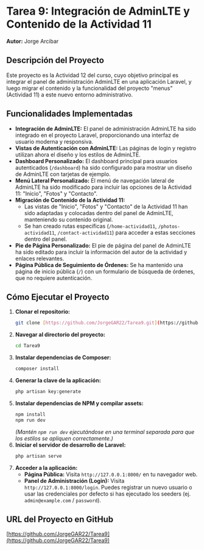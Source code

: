 # Tarea 9: Integración de AdminLTE y Contenido de la Actividad 11

**Autor:** Jorge Arcibar

## Descripción del Proyecto

Este proyecto es la Actividad 12 del curso, cuyo objetivo principal es integrar el panel de administración AdminLTE en una aplicación Laravel, y luego migrar el contenido y la funcionalidad del proyecto "menus" (Actividad 11) a este nuevo entorno administrativo.

## Funcionalidades Implementadas

* **Integración de AdminLTE:** El panel de administración AdminLTE ha sido integrado en el proyecto Laravel, proporcionando una interfaz de usuario moderna y responsiva.
* **Vistas de Autenticación con AdminLTE:** Las páginas de login y registro utilizan ahora el diseño y los estilos de AdminLTE.
* **Dashboard Personalizado:** El dashboard principal para usuarios autenticados (`/dashboard`) ha sido configurado para mostrar un diseño de AdminLTE con tarjetas de ejemplo.
* **Menú Lateral Personalizado:** El menú de navegación lateral de AdminLTE ha sido modificado para incluir las opciones de la Actividad 11: "Inicio", "Fotos" y "Contacto".
* **Migración de Contenido de la Actividad 11:**
    * Las vistas de "Inicio", "Fotos" y "Contacto" de la Actividad 11 han sido adaptadas y colocadas dentro del panel de AdminLTE, manteniendo su contenido original.
    * Se han creado rutas específicas (`/home-actividad11`, `/photos-actividad11`, `/contact-actividad11`) para acceder a estas secciones dentro del panel.
* **Pie de Página Personalizado:** El pie de página del panel de AdminLTE ha sido editado para incluir la información del autor de la actividad y enlaces relevantes.
* **Página Pública de Seguimiento de Órdenes:** Se ha mantenido una página de inicio pública (`/`) con un formulario de búsqueda de órdenes, que no requiere autenticación.

## Cómo Ejecutar el Proyecto

1.  **Clonar el repositorio:**
    ```bash
    git clone [https://github.com/JorgeGAR22/Tarea9.git](https://github.com/JorgeGAR22/Tarea9.git)
    ```
2.  **Navegar al directorio del proyecto:**
    ```bash
    cd Tarea9
    ```
3.  **Instalar dependencias de Composer:**
    ```bash
    composer install
    ```
4.  **Generar la clave de la aplicación:**
    ```bash
    php artisan key:generate
    ```
5.  **Instalar dependencias de NPM y compilar assets:**
    ```bash
    npm install
    npm run dev
    ```
    *(Mantén `npm run dev` ejecutándose en una terminal separada para que los estilos se apliquen correctamente.)*
6.  **Iniciar el servidor de desarrollo de Laravel:**
    ```bash
    php artisan serve
    ```
7.  **Acceder a la aplicación:**
    * **Página Pública:** Visita `http://127.0.0.1:8000/` en tu navegador web.
    * **Panel de Administración (Login):** Visita `http://127.0.0.1:8000/login`. Puedes registrar un nuevo usuario o usar las credenciales por defecto si has ejecutado los seeders (ej. `admin@example.com` / `password`).

## URL del Proyecto en GitHub

[https://github.com/JorgeGAR22/Tarea9](https://github.com/JorgeGAR22/Tarea9)
